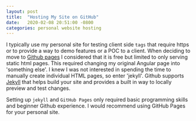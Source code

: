 ```yaml
---
layout: post
title:  "Hosting My Site on GitHub"
date:   2020-02-08 20:51:00 -0800
categories: personal website hosting
---
```

I typically use my personal site for testing client side `tags` that require https or to provide a way to demo features or a POC to a client. When deciding to move to [Github pages][github-pages] I considered that it is free but limited to only serving static html pages.  This required changing my original Angular page into 'something else'. I knew I was not interested in spending the time to manually create individual HTML pages, so enter 'jekyll'.  Github supports [Jekyll][jekyll-gh] that helps build your site and provides a built in way to locally preview and test changes.

Setting up `jekyll` and `GitHub Pages` only required basic programming skills and beginner Github experience.  I would recommend using GitHub Pages for your personal site.


[github-pages]: https://pages.github.com/
[jekyll-gh]:   https://github.com/jekyll/jekyll
